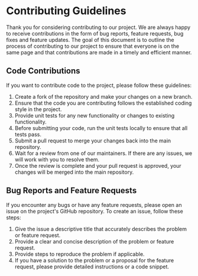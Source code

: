 # Contributing Guidelines
Thank you for considering contributing to our project. We are always happy to receive contributions in the form of bug reports, feature requests, bug fixes and feature updates.
The goal of this document is to outline the process of contributing to our project to ensure that everyone is on the same page and that contributions are made in a timely and efficient manner.

## Code Contributions
If you want to contribute code to the project, please follow these guidelines:
1.	Create a fork of the repository and make your changes on a new branch.
2.	Ensure that the code you are contributing follows the established coding style in the project.
3.	Provide unit tests for any new functionality or changes to existing functionality.
4.	Before submitting your code, run the unit tests locally to ensure that all tests pass.
5.	Submit a pull request to merge your changes back into the main repository.
6.	Wait for a review from one of our maintainers. If there are any issues, we will work with you to resolve them.
7.	Once the review is complete and your pull request is approved, your changes will be merged into the main repository.
## Bug Reports and Feature Requests
If you encounter any bugs or have any feature requests, please open an issue on the project's GitHub repository. To create an issue, follow these steps:
1.	Give the issue a descriptive title that accurately describes the problem or feature request.
2.	Provide a clear and concise description of the problem or feature request.
3.	Provide steps to reproduce the problem if applicable.
4.	If you have a solution to the problem or a proposal for the feature request, please provide detailed instructions or a code snippet.
